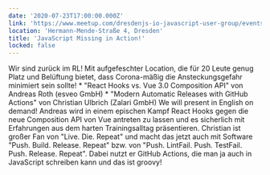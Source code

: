 ```yaml
---
date: '2020-07-23T17:00:00.000Z'
link: 'https://www.meetup.com/dresdenjs-io-javascript-user-group/events/271607126'
location: 'Hermann-Mende-Straße 4, Dresden'
title: 'JavaScript Missing in Action!'
locked: false
---
```

Wir sind zurück im RL! Mit aufgefeschter Location, die für 20 Leute genug Platz und Belüftung bietet, dass Corona-mäßig die Ansteckungsgefahr minimiert sein sollte! * "React Hooks vs. Vue 3.0 Composition API" von Andreas Roth (esveo GmbH) * "Modern Automatic Releases with GitHub Actions" von Christian Ulbrich (Zalari GmbH) We will present in English on demand! Andreas wird in einem epischen Kampf React Hooks gegen die neue Composition API von Vue antreten zu lassen und es sicherlich mit Erfahrungen aus dem harten Trainingsalltag präsentieren. Christian ist großer Fan von "Live. Die. Repeat" und macht das jetzt auch mit Software "Push. Build. Release. Repeat" bzw. von "Push. LintFail. Push. TestFail. Push. Release. Repeat". Dabei nutzt er GitHub Actions, die man ja auch in JavaScript schreiben kann und das ist groovy!
